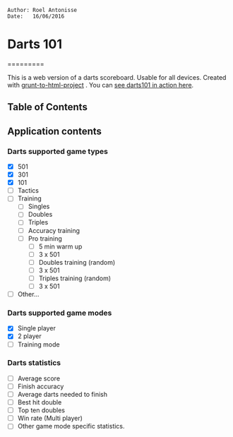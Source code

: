	Author: Roel Antonisse
	Date:   16/06/2016

# Darts 101
  =========

This is a web version of a darts scoreboard. Usable for all devices. Created
with [grunt-to-html-project](http://github.com/rvantonisse/grunt-to-html-project) . You can [see darts101 in action here](http://darts101.rv-antonisse.nl).

## Table of Contents


## Application contents

### Darts supported game types
* [x] 501
* [x] 301
* [x] 101
* [ ] Tactics
* [ ] Training
	* [ ] Singles
	* [ ] Doubles
	* [ ] Triples
	* [ ] Accuracy training
	* [ ] Pro training
		* [ ] 5 min warm up
		* [ ] 3 x 501
		* [ ] Doubles training (random)
		* [ ] 3 x 501
		* [ ] Triples training (random)
		* [ ] 3 x 501
* [ ] Other...

### Darts supported game modes
* [x] Single player
* [x] 2 player
* [ ] Training mode

### Darts statistics
* [ ] Average score
* [ ] Finish accuracy
* [ ] Average darts needed to finish
* [ ] Best hit double
* [ ] Top ten doubles
* [ ] Win rate (Multi player)
* [ ] Other game mode specific statistics.
